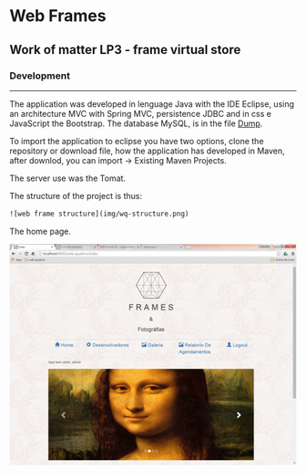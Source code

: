 # Web Frames

## Work of matter LP3 - frame virtual store

### Development
***
The application was developed in lenguage Java with the IDE Eclipse, using an architecture MVC with Spring MVC, persistence JDBC and in css e JavaScript the Bootstrap. The database MySQL, is in the file [Dump](database/Dump20170216.sql).

To import the application to eclipse you have two options, clone the repository or download file, how the application has developed in Maven, after downlod, you can import -> Existing Maven Projects.

The server use was the Tomat.

The structure of the project is thus:
```xml
![web frame structure](img/wq-structure.png)
```
The home page.

![web frame index](img/wq-index.png)
